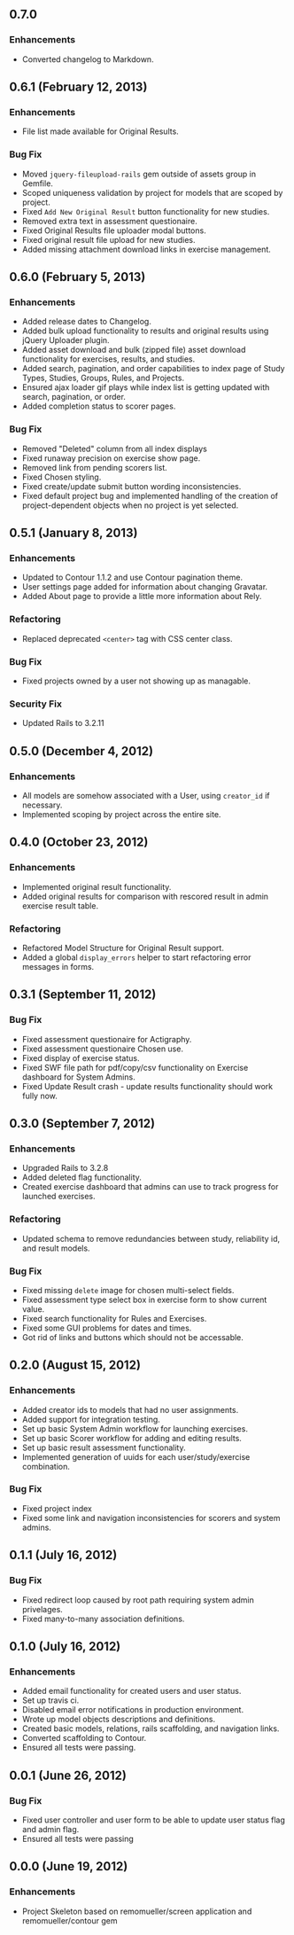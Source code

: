 ## 0.7.0

### Enhancements
- Converted changelog to Markdown.

## 0.6.1 (February 12, 2013)

### Enhancements
- File list made available for Original Results.

### Bug Fix
- Moved `jquery-fileupload-rails` gem outside of assets group in Gemfile.
- Scoped uniqueness validation by project for models that are scoped by project.
- Fixed `Add New Original Result` button functionality for new studies.
- Removed extra text in assessment questionaire.
- Fixed Original Results file uploader modal buttons.
- Fixed original result file upload for new studies.
- Added missing attachment download links in exercise management.


## 0.6.0 (February 5, 2013)

### Enhancements
- Added release dates to Changelog.
- Added bulk upload functionality to results and original results using jQuery Uploader plugin.
- Added asset download and bulk (zipped file) asset download functionality for exercises, results, and studies.
- Added search, pagination, and order capabilities to index page of Study Types, Studies, Groups, Rules, and Projects.
- Ensured ajax loader gif plays while index list is getting updated with search, pagination, or order.
- Added completion status to scorer pages.

### Bug Fix
- Removed "Deleted" column from all index displays
- Fixed runaway precision on exercise show page.
- Removed link from pending scorers list.
- Fixed Chosen styling.
- Fixed create/update submit button wording inconsistencies.
- Fixed default project bug and implemented handling of the creation of project-dependent objects when no project is yet selected.

## 0.5.1 (January 8, 2013)

### Enhancements
- Updated to Contour 1.1.2 and use Contour pagination theme.
- User settings page added for information about changing Gravatar.
- Added About page to provide a little more information about Rely.

### Refactoring
- Replaced deprecated `<center>` tag with CSS center class.

### Bug Fix
- Fixed projects owned by a user not showing up as managable.

### Security Fix
- Updated Rails to 3.2.11


## 0.5.0 (December 4, 2012)

### Enhancements
- All models are somehow associated with a User, using `creator_id` if necessary.
- Implemented scoping by project across the entire site.

## 0.4.0 (October 23, 2012)

### Enhancements
- Implemented original result functionality.
- Added original results for comparison with rescored result in admin exercise result table.

### Refactoring
- Refactored Model Structure for Original Result support.
- Added a global `display_errors` helper to start refactoring error messages in forms.

## 0.3.1 (September 11, 2012)

### Bug Fix
- Fixed assessment questionaire for Actigraphy.
- Fixed assessment questionaire Chosen use.
- Fixed display of exercise status.
- Fixed SWF file path for pdf/copy/csv functionality on Exercise dashboard for System Admins.
- Fixed Update Result crash - update results functionality should work fully now.

## 0.3.0 (September 7, 2012)

### Enhancements
- Upgraded Rails to 3.2.8
- Added deleted flag functionality.
- Created exercise dashboard that admins can use to track progress for launched exercises.

### Refactoring
- Updated schema to remove redundancies between study, reliability id, and result models.

### Bug Fix
- Fixed missing `delete` image for chosen multi-select fields.
- Fixed assessment type select box in exercise form to show current value.
- Fixed search functionality for Rules and Exercises.
- Fixed  some GUI problems for dates and times.
- Got rid of links and buttons which should not be accessable.

## 0.2.0 (August 15, 2012)

### Enhancements
- Added creator ids to models that had no user assignments.
- Added support for integration testing.
- Set up basic System Admin workflow for launching exercises.
- Set up basic Scorer workflow for adding and editing results.
- Set up basic result assessment functionality.
- Implemented generation of uuids for each user/study/exercise combination.

### Bug Fix
- Fixed project index
- Fixed some link and navigation inconsistencies for scorers and system admins.

## 0.1.1 (July 16, 2012)

### Bug Fix
- Fixed redirect loop caused by root path requiring system admin privelages.
- Fixed many-to-many association definitions.

## 0.1.0 (July 16, 2012)

### Enhancements
- Added email functionality for created users and user status.
- Set up travis ci.
- Disabled email error notifications in production environment.
- Wrote up model objects descriptions and definitions.
- Created basic models, relations, rails scaffolding, and navigation links.
- Converted scaffolding to Contour.
- Ensured all tests were passing.

## 0.0.1 (June 26, 2012)

### Bug Fix
- Fixed user controller and user form to be able to update user status flag and admin flag.
- Ensured all tests were passing

## 0.0.0 (June 19, 2012)

### Enhancements
- Project Skeleton based on remomueller/screen application and remomueller/contour gem
